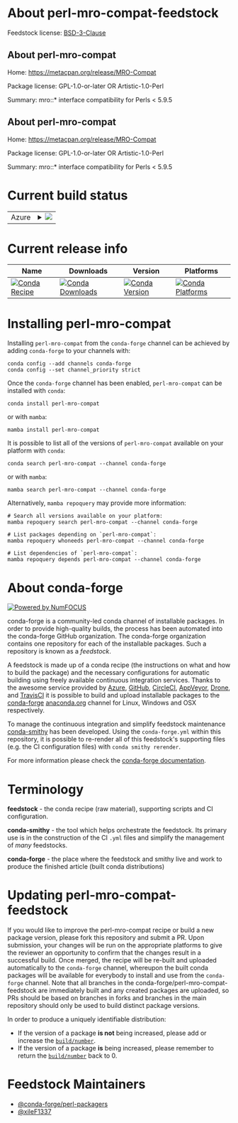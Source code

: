 About perl-mro-compat-feedstock
===============================

Feedstock license: [BSD-3-Clause](https://github.com/conda-forge/perl-mro-compat-feedstock/blob/main/LICENSE.txt)


About perl-mro-compat
---------------------

Home: https://metacpan.org/release/MRO-Compat

Package license: GPL-1.0-or-later OR Artistic-1.0-Perl

Summary: mro::* interface compatibility for Perls < 5.9.5

About perl-mro-compat
---------------------

Home: https://metacpan.org/release/MRO-Compat

Package license: GPL-1.0-or-later OR Artistic-1.0-Perl

Summary: mro::* interface compatibility for Perls < 5.9.5

Current build status
====================


<table>
    
  <tr>
    <td>Azure</td>
    <td>
      <details>
        <summary>
          <a href="https://dev.azure.com/conda-forge/feedstock-builds/_build/latest?definitionId=18077&branchName=main">
            <img src="https://dev.azure.com/conda-forge/feedstock-builds/_apis/build/status/perl-mro-compat-feedstock?branchName=main">
          </a>
        </summary>
        <table>
          <thead><tr><th>Variant</th><th>Status</th></tr></thead>
          <tbody><tr>
              <td>linux_64</td>
              <td>
                <a href="https://dev.azure.com/conda-forge/feedstock-builds/_build/latest?definitionId=18077&branchName=main">
                  <img src="https://dev.azure.com/conda-forge/feedstock-builds/_apis/build/status/perl-mro-compat-feedstock?branchName=main&jobName=linux&configuration=linux%20linux_64_" alt="variant">
                </a>
              </td>
            </tr><tr>
              <td>linux_aarch64</td>
              <td>
                <a href="https://dev.azure.com/conda-forge/feedstock-builds/_build/latest?definitionId=18077&branchName=main">
                  <img src="https://dev.azure.com/conda-forge/feedstock-builds/_apis/build/status/perl-mro-compat-feedstock?branchName=main&jobName=linux&configuration=linux%20linux_aarch64_" alt="variant">
                </a>
              </td>
            </tr><tr>
              <td>linux_ppc64le</td>
              <td>
                <a href="https://dev.azure.com/conda-forge/feedstock-builds/_build/latest?definitionId=18077&branchName=main">
                  <img src="https://dev.azure.com/conda-forge/feedstock-builds/_apis/build/status/perl-mro-compat-feedstock?branchName=main&jobName=linux&configuration=linux%20linux_ppc64le_" alt="variant">
                </a>
              </td>
            </tr><tr>
              <td>osx_64</td>
              <td>
                <a href="https://dev.azure.com/conda-forge/feedstock-builds/_build/latest?definitionId=18077&branchName=main">
                  <img src="https://dev.azure.com/conda-forge/feedstock-builds/_apis/build/status/perl-mro-compat-feedstock?branchName=main&jobName=osx&configuration=osx%20osx_64_" alt="variant">
                </a>
              </td>
            </tr><tr>
              <td>osx_arm64</td>
              <td>
                <a href="https://dev.azure.com/conda-forge/feedstock-builds/_build/latest?definitionId=18077&branchName=main">
                  <img src="https://dev.azure.com/conda-forge/feedstock-builds/_apis/build/status/perl-mro-compat-feedstock?branchName=main&jobName=osx&configuration=osx%20osx_arm64_" alt="variant">
                </a>
              </td>
            </tr>
          </tbody>
        </table>
      </details>
    </td>
  </tr>
</table>

Current release info
====================

| Name | Downloads | Version | Platforms |
| --- | --- | --- | --- |
| [![Conda Recipe](https://img.shields.io/badge/recipe-perl--mro--compat-green.svg)](https://anaconda.org/conda-forge/perl-mro-compat) | [![Conda Downloads](https://img.shields.io/conda/dn/conda-forge/perl-mro-compat.svg)](https://anaconda.org/conda-forge/perl-mro-compat) | [![Conda Version](https://img.shields.io/conda/vn/conda-forge/perl-mro-compat.svg)](https://anaconda.org/conda-forge/perl-mro-compat) | [![Conda Platforms](https://img.shields.io/conda/pn/conda-forge/perl-mro-compat.svg)](https://anaconda.org/conda-forge/perl-mro-compat) |

Installing perl-mro-compat
==========================

Installing `perl-mro-compat` from the `conda-forge` channel can be achieved by adding `conda-forge` to your channels with:

```
conda config --add channels conda-forge
conda config --set channel_priority strict
```

Once the `conda-forge` channel has been enabled, `perl-mro-compat` can be installed with `conda`:

```
conda install perl-mro-compat
```

or with `mamba`:

```
mamba install perl-mro-compat
```

It is possible to list all of the versions of `perl-mro-compat` available on your platform with `conda`:

```
conda search perl-mro-compat --channel conda-forge
```

or with `mamba`:

```
mamba search perl-mro-compat --channel conda-forge
```

Alternatively, `mamba repoquery` may provide more information:

```
# Search all versions available on your platform:
mamba repoquery search perl-mro-compat --channel conda-forge

# List packages depending on `perl-mro-compat`:
mamba repoquery whoneeds perl-mro-compat --channel conda-forge

# List dependencies of `perl-mro-compat`:
mamba repoquery depends perl-mro-compat --channel conda-forge
```


About conda-forge
=================

[![Powered by
NumFOCUS](https://img.shields.io/badge/powered%20by-NumFOCUS-orange.svg?style=flat&colorA=E1523D&colorB=007D8A)](https://numfocus.org)

conda-forge is a community-led conda channel of installable packages.
In order to provide high-quality builds, the process has been automated into the
conda-forge GitHub organization. The conda-forge organization contains one repository
for each of the installable packages. Such a repository is known as a *feedstock*.

A feedstock is made up of a conda recipe (the instructions on what and how to build
the package) and the necessary configurations for automatic building using freely
available continuous integration services. Thanks to the awesome service provided by
[Azure](https://azure.microsoft.com/en-us/services/devops/), [GitHub](https://github.com/),
[CircleCI](https://circleci.com/), [AppVeyor](https://www.appveyor.com/),
[Drone](https://cloud.drone.io/welcome), and [TravisCI](https://travis-ci.com/)
it is possible to build and upload installable packages to the
[conda-forge](https://anaconda.org/conda-forge) [anaconda.org](https://anaconda.org/)
channel for Linux, Windows and OSX respectively.

To manage the continuous integration and simplify feedstock maintenance
[conda-smithy](https://github.com/conda-forge/conda-smithy) has been developed.
Using the ``conda-forge.yml`` within this repository, it is possible to re-render all of
this feedstock's supporting files (e.g. the CI configuration files) with ``conda smithy rerender``.

For more information please check the [conda-forge documentation](https://conda-forge.org/docs/).

Terminology
===========

**feedstock** - the conda recipe (raw material), supporting scripts and CI configuration.

**conda-smithy** - the tool which helps orchestrate the feedstock.
                   Its primary use is in the construction of the CI ``.yml`` files
                   and simplify the management of *many* feedstocks.

**conda-forge** - the place where the feedstock and smithy live and work to
                  produce the finished article (built conda distributions)


Updating perl-mro-compat-feedstock
==================================

If you would like to improve the perl-mro-compat recipe or build a new
package version, please fork this repository and submit a PR. Upon submission,
your changes will be run on the appropriate platforms to give the reviewer an
opportunity to confirm that the changes result in a successful build. Once
merged, the recipe will be re-built and uploaded automatically to the
`conda-forge` channel, whereupon the built conda packages will be available for
everybody to install and use from the `conda-forge` channel.
Note that all branches in the conda-forge/perl-mro-compat-feedstock are
immediately built and any created packages are uploaded, so PRs should be based
on branches in forks and branches in the main repository should only be used to
build distinct package versions.

In order to produce a uniquely identifiable distribution:
 * If the version of a package **is not** being increased, please add or increase
   the [``build/number``](https://docs.conda.io/projects/conda-build/en/latest/resources/define-metadata.html#build-number-and-string).
 * If the version of a package **is** being increased, please remember to return
   the [``build/number``](https://docs.conda.io/projects/conda-build/en/latest/resources/define-metadata.html#build-number-and-string)
   back to 0.

Feedstock Maintainers
=====================

* [@conda-forge/perl-packagers](https://github.com/orgs/conda-forge/teams/perl-packagers/)
* [@xileF1337](https://github.com/xileF1337/)

